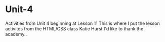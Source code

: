 # Unit-4
Activities from Unit 4 beginning at Lesson 11
This is where I put the lesson activites from the HTML/CSS class
Katie Hurst
I'd like to thank the academy..
